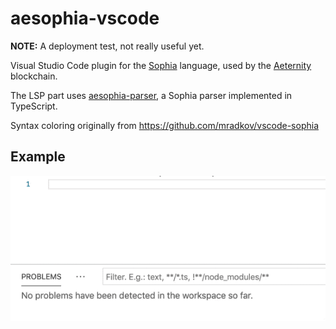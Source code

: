 # aesophia-vscode

**NOTE:** A deployment test, not really useful yet.


Visual Studio Code plugin for the [Sophia](https://github.com/aeternity/aesophia) language, used by the [Aeternity](https://aeternity.com/) blockchain. 

The LSP part uses [aesophia-parser](https://github.com/ybin64/aesophia-parser), a Sophia parser implemented in TypeScript.

Syntax coloring originally from https://github.com/mradkov/vscode-sophia


## Example 
![example-1.gif](./images/example-1.gif)